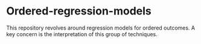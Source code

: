 # Ordered-regression-models
This repository revolves around regression models for ordered outcomes. A key concern is the interpretation of this group of techniques.
